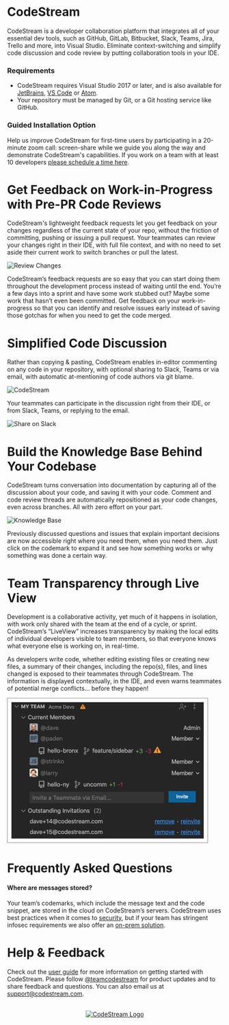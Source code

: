 # CodeStream

CodeStream is a developer collaboration platform that integrates all of your essential dev tools, such as GitHub, GitLab, Bitbucket, Slack, Teams, Jira, Trello and more, into Visual Studio. Eliminate context-switching and simplify code discussion and code review by putting collaboration tools in your IDE.

### Requirements

- CodeStream requires Visual Studio 2017 or later, and is also available for [JetBrains](https://plugins.jetbrains.com/plugin/12206-codestream), [VS Code](https://marketplace.visualstudio.com/items?itemName=CodeStream.codestream) or [Atom](https://atom.io/packages/codestream).
- Your repository must be managed by Git, or a Git hosting service like GitHub.

### Guided Installation Option

Help us improve CodeStream for first-time users by participating in a 20-minute zoom call: screen-share while we guide you along the way and demonstrate CodeStream's capabilities. If you work on a team with at least 10 developers [please schedule a time here](https://app.hubspot.com/meetings/claudio13/a-codestream-specialist-supports-your-onboarding-live).

# Get Feedback on Work-in-Progress with Pre-PR Code Reviews

CodeStream's lightweight feedback requests let you get feedback on your changes regardless of the current state of your repo, without the friction of committing, pushing or issuing a pull request. Your teammates can review your changes right in their IDE, with full file context, and with no need to set aside their current work to switch branches or pull the latest.

![Review Changes](https://raw.githubusercontent.com/TeamCodeStream/codestream/develop/images/animated/CodeReviewPerform-VS.gif)

CodeStream’s feedback requests are so easy that you can start doing them throughout the development process instead of waiting until the end. You’re a few days into a sprint and have some work stubbed out? Maybe some work that hasn’t even been committed. Get feedback on your work-in-progress so that you can identify and resolve issues early instead of saving those gotchas for when you need to get the code merged.

# Simplified Code Discussion

Rather than copying & pasting, CodeStream enables in-editor commenting on any code in your repository, with optional sharing to Slack, Teams or via email, with automatic at-mentioning of code authors via git blame.

![CodeStream](https://raw.githubusercontent.com/TeamCodeStream/CodeStream/master/images/animated/DiscussCode-VS.gif)

Your teammates can participate in the discussion right from their IDE, or from Slack, Teams, or replying to the email.

![Share on Slack](https://raw.githubusercontent.com/TeamCodeStream/CodeStream/master/images/ShareOnSlack1.png)

# Build the Knowledge Base Behind Your Codebase

CodeStream turns conversation into documentation by capturing all of the discussion about your code, and saving it with your code. Comment and code review threads are automatically repositioned as your code changes, even across branches. All with zero effort on your part.

![Knowledge Base](https://raw.githubusercontent.com/TeamCodeStream/CodeStream/master/images/animated/KnowledgeBase-VS.gif)

Previously discussed questions and issues that explain important decisions are now accessible right where you need them, when you need them. Just click on the codemark to expand it and see how something works or why something was done a certain way.

# Team Transparency through Live View

Development is a collaborative activity, yet much of it happens in isolation, with work only shared with the team at the end of a cycle, or sprint. CodeStream’s “LiveView” increases transparency by making the local edits of individual developers visible to team members, so that everyone knows what everyone else is working on, in real-time.

As developers write code, whether editing existing files or creating new files, a summary of their changes, including the repo(s), files, and lines changed is exposed to their teammates through CodeStream. The information is displayed contextually, in the IDE, and even warns teammates of potential merge conflicts… before they happen!

![Live View](https://raw.githubusercontent.com/TeamCodeStream/codestream-guide/develop/docs/src/assets/images/MyTeamSection-LiveView.png)

# Frequently Asked Questions

#### Where are messages stored?

Your team’s codemarks, which include the message text and the code snippet, are stored in the cloud on CodeStream’s servers. CodeStream uses best practices when it comes to [security](https://www.codestream.com/security), but if your team has stringent infosec requirements we also offer an [on-prem solution](https://docs.codestream.com/onprem/).

# Help & Feedback

Check out the [user guide](https://docs.codestream.com/userguide/) for more information on getting started with CodeStream. Please follow [@teamcodestream](http://twitter.com/teamcodestream) for product updates and to share feedback and questions. You can also email us at support@codestream.com.

<p align="center">
  <br />
  <a title="Learn more about CodeStream" href="https://codestream.com?utm_source=vsmarket&utm_medium=banner&utm_campaign=codestream"><img src="https://alt-images.codestream.com/codestream_logo_vsmarketplace.png" alt="CodeStream Logo" /></a>
</p>